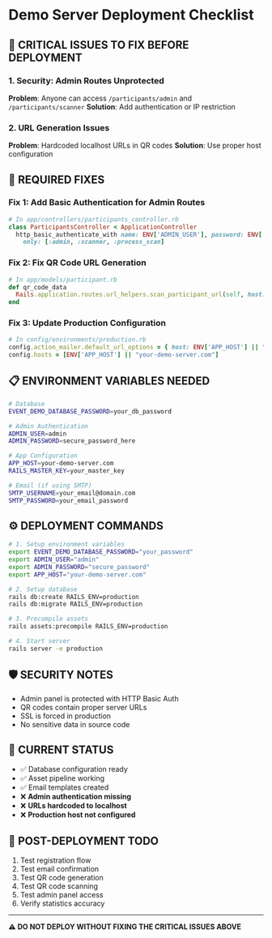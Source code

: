 # Demo Server Deployment Checklist

## 🚨 CRITICAL ISSUES TO FIX BEFORE DEPLOYMENT

### 1. **Security: Admin Routes Unprotected**
**Problem**: Anyone can access `/participants/admin` and `/participants/scanner`
**Solution**: Add authentication or IP restriction

### 2. **URL Generation Issues**
**Problem**: Hardcoded localhost URLs in QR codes
**Solution**: Use proper host configuration

## 🔧 REQUIRED FIXES

### Fix 1: Add Basic Authentication for Admin Routes
```ruby
# In app/controllers/participants_controller.rb
class ParticipantsController < ApplicationController
  http_basic_authenticate_with name: ENV['ADMIN_USER'], password: ENV['ADMIN_PASSWORD'], 
    only: [:admin, :scanner, :process_scan]
```

### Fix 2: Fix QR Code URL Generation
```ruby
# In app/models/participant.rb
def qr_code_data
  Rails.application.routes.url_helpers.scan_participant_url(self, host: Rails.application.config.action_mailer.default_url_options[:host])
end
```

### Fix 3: Update Production Configuration
```ruby
# In config/environments/production.rb
config.action_mailer.default_url_options = { host: ENV['APP_HOST'] || "your-demo-server.com" }
config.hosts = [ENV['APP_HOST'] || "your-demo-server.com"]
```

## 📋 ENVIRONMENT VARIABLES NEEDED

```bash
# Database
EVENT_DEMO_DATABASE_PASSWORD=your_db_password

# Admin Authentication
ADMIN_USER=admin
ADMIN_PASSWORD=secure_password_here

# App Configuration
APP_HOST=your-demo-server.com
RAILS_MASTER_KEY=your_master_key

# Email (if using SMTP)
SMTP_USERNAME=your_email@domain.com
SMTP_PASSWORD=your_email_password
```

## ⚙️ DEPLOYMENT COMMANDS

```bash
# 1. Setup environment variables
export EVENT_DEMO_DATABASE_PASSWORD="your_password"
export ADMIN_USER="admin"
export ADMIN_PASSWORD="secure_password"
export APP_HOST="your-demo-server.com"

# 2. Setup database
rails db:create RAILS_ENV=production
rails db:migrate RAILS_ENV=production

# 3. Precompile assets
rails assets:precompile RAILS_ENV=production

# 4. Start server
rails server -e production
```

## 🛡️ SECURITY NOTES

- Admin panel is protected with HTTP Basic Auth
- QR codes contain proper server URLs
- SSL is forced in production
- No sensitive data in source code

## 🚀 CURRENT STATUS

- ✅ Database configuration ready
- ✅ Asset pipeline working
- ✅ Email templates created
- ❌ **Admin authentication missing**
- ❌ **URLs hardcoded to localhost**
- ❌ **Production host not configured**

## 📝 POST-DEPLOYMENT TODO

1. Test registration flow
2. Test email confirmation 
3. Test QR code generation
4. Test QR code scanning
5. Test admin panel access
6. Verify statistics accuracy

---

**⚠️ DO NOT DEPLOY WITHOUT FIXING THE CRITICAL ISSUES ABOVE**